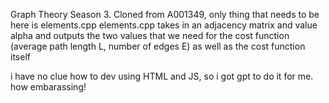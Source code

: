 Graph Theory Season 3.
Cloned from A001349, only thing that needs to be here is elements.cpp
elements.cpp takes in an adjacency matrix and value alpha and outputs the two values that we need for the cost function (average path length L, number of edges E) as well as the cost function itself

i have no clue how to dev using HTML and JS, so i got gpt to do it for me. how embarassing!